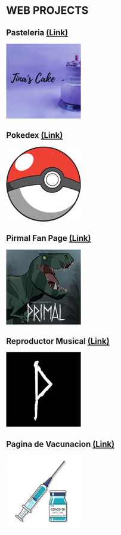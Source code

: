 # WEB PROJECTS

## Pasteleria [(Link)](https://luis-pedroza.github.io/Web_Projects/pasteleria/index.html)
<a href="https://luis-pedroza.github.io/Web_Projects/pasteleria/index.html" target="_blank"> <img src="./pasteleria.png" width="200" height="200"/></a> 

## Pokedex [(Link)](https://luis-pedroza.github.io/Web_Projects/pokedex/index.html)
<a href="https://luis-pedroza.github.io/Web_Projects/pokedex/index.html" target="_blank"> <img src="./pokedex.png" width="200" height="200"/></a> 

## Pirmal Fan Page [(Link)](https://luis-pedroza.github.io/Web_Projects/primal/index.html)
<a href="https://luis-pedroza.github.io/Web_Projects/primal/index.html" target="_blank"> <img src="./primal.jpg" width="200" height="200"/></a> 

## Reproductor Musical [(Link)](https://luis-pedroza.github.io/Web_Projects/reproductor/index.html)
<a href="https://luis-pedroza.github.io/Web_Projects/reproductor/index.html" target="_blank"> <img src="./reproductor.jpg" width="200" height="200"/></a> 

## Pagina de Vacunacion [(Link)](https://luis-pedroza.github.io/Web_Projects/vacunacion/index.html)
<a href="https://luis-pedroza.github.io/Web_Projects/vacunacion/index.html" target="_blank"> <img src="./vacunacion.webp" width="200" height="200"/></a> 
